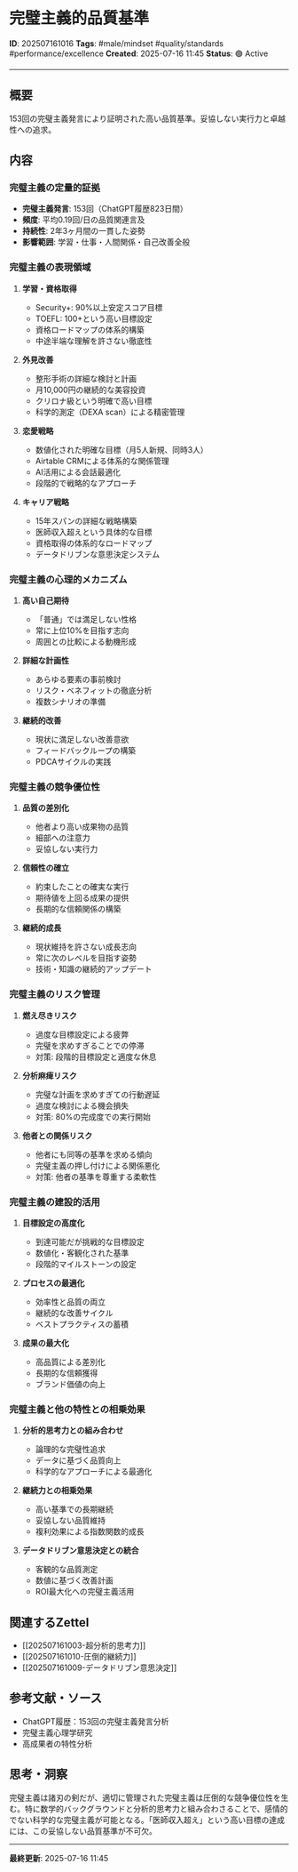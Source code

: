 # 完璧主義的品質基準

**ID**: 202507161016
**Tags**: #male/mindset #quality/standards #performance/excellence
**Created**: 2025-07-16 11:45
**Status**: 🟢 Active

---

## 概要
153回の完璧主義発言により証明された高い品質基準。妥協しない実行力と卓越性への追求。

## 内容

### 完璧主義の定量的証拠
- **完璧主義発言**: 153回（ChatGPT履歴823日間）
- **頻度**: 平均0.19回/日の品質関連言及
- **持続性**: 2年3ヶ月間の一貫した姿勢
- **影響範囲**: 学習・仕事・人間関係・自己改善全般

### 完璧主義の表現領域
1. **学習・資格取得**
   - Security+: 90%以上安定スコア目標
   - TOEFL: 100+という高い目標設定
   - 資格ロードマップの体系的構築
   - 中途半端な理解を許さない徹底性

2. **外見改善**
   - 整形手術の詳細な検討と計画
   - 月10,000円の継続的な美容投資
   - クリロナ級という明確で高い目標
   - 科学的測定（DEXA scan）による精密管理

3. **恋愛戦略**
   - 数値化された明確な目標（月5人新規、同時3人）
   - Airtable CRMによる体系的な関係管理
   - AI活用による会話最適化
   - 段階的で戦略的なアプローチ

4. **キャリア戦略**
   - 15年スパンの詳細な戦略構築
   - 医師収入超えという具体的な目標
   - 資格取得の体系的なロードマップ
   - データドリブンな意思決定システム

### 完璧主義の心理的メカニズム
1. **高い自己期待**
   - 「普通」では満足しない性格
   - 常に上位10%を目指す志向
   - 周囲との比較による動機形成

2. **詳細な計画性**
   - あらゆる要素の事前検討
   - リスク・ベネフィットの徹底分析
   - 複数シナリオの準備

3. **継続的改善**
   - 現状に満足しない改善意欲
   - フィードバックループの構築
   - PDCAサイクルの実践

### 完璧主義の競争優位性
1. **品質の差別化**
   - 他者より高い成果物の品質
   - 細部への注意力
   - 妥協しない実行力

2. **信頼性の確立**
   - 約束したことの確実な実行
   - 期待値を上回る成果の提供
   - 長期的な信頼関係の構築

3. **継続的成長**
   - 現状維持を許さない成長志向
   - 常に次のレベルを目指す姿勢
   - 技術・知識の継続的アップデート

### 完璧主義のリスク管理
1. **燃え尽きリスク**
   - 過度な目標設定による疲弊
   - 完璧を求めすぎることでの停滞
   - 対策: 段階的目標設定と適度な休息

2. **分析麻痺リスク**
   - 完璧な計画を求めすぎての行動遅延
   - 過度な検討による機会損失
   - 対策: 80%の完成度での実行開始

3. **他者との関係リスク**
   - 他者にも同等の基準を求める傾向
   - 完璧主義の押し付けによる関係悪化
   - 対策: 他者の基準を尊重する柔軟性

### 完璧主義の建設的活用
1. **目標設定の高度化**
   - 到達可能だが挑戦的な目標設定
   - 数値化・客観化された基準
   - 段階的マイルストーンの設定

2. **プロセスの最適化**
   - 効率性と品質の両立
   - 継続的な改善サイクル
   - ベストプラクティスの蓄積

3. **成果の最大化**
   - 高品質による差別化
   - 長期的な信頼獲得
   - ブランド価値の向上

### 完璧主義と他の特性との相乗効果
1. **分析的思考力との組み合わせ**
   - 論理的な完璧性追求
   - データに基づく品質向上
   - 科学的なアプローチによる最適化

2. **継続力との相乗効果**
   - 高い基準での長期継続
   - 妥協しない品質維持
   - 複利効果による指数関数的成長

3. **データドリブン意思決定との統合**
   - 客観的な品質測定
   - 数値に基づく改善計画
   - ROI最大化への完璧主義活用

## 関連するZettel
- [[202507161003-超分析的思考力]]
- [[202507161010-圧倒的継続力]]
- [[202507161009-データドリブン意思決定]]

## 参考文献・ソース
- ChatGPT履歴：153回の完璧主義発言分析
- 完璧主義心理学研究
- 高成果者の特性分析

## 思考・洞察
完璧主義は諸刃の剣だが、適切に管理された完璧主義は圧倒的な競争優位性を生む。特に数学的バックグラウンドと分析的思考力と組み合わさることで、感情的でない科学的な完璧主義が可能となる。「医師収入超え」という高い目標の達成には、この妥協しない品質基準が不可欠。

---

**最終更新**: 2025-07-16 11:45
